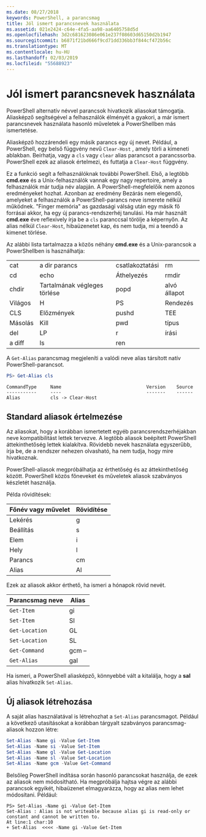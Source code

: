```yaml
---
ms.date: 08/27/2018
keywords: PowerShell, a parancsmag
title: Jól ismert parancsnevek használata
ms.assetid: 021e2424-c64e-4fa5-aa98-aa6405758d5d
ms.openlocfilehash: 3d2c681623086e061e237f08603d65150d2b1947
ms.sourcegitcommit: b6871f21bd666f9cd71dd336bb3f844cf472b56c
ms.translationtype: MT
ms.contentlocale: hu-HU
ms.lasthandoff: 02/03/2019
ms.locfileid: "55688923"
---
```

# <a name="using-familiar-command-names"></a>Jól ismert parancsnevek használata

PowerShell alternatív névvel parancsok hivatkozik aliasokat támogatja. Aliasképző segítségével a felhasználók élményét a gyakori, a már ismert parancsnevek használata hasonló műveletek a PowerShellben más ismertetése.

Aliasképző hozzárendeli egy másik parancs egy új nevet. Például, a PowerShell, egy belső függvény nevű `Clear-Host` , amely törli a kimeneti ablakban. Beírhatja, vagy a `cls` vagy `clear` alias parancsot a parancssorba. PowerShell ezek az aliasok értelmezi, és futtatja a `Clear-Host` függvény.

Ez a funkció segít a felhasználóknak további PowerShell. Első, a legtöbb **cmd.exe** és a Unix-felhasználók vannak egy nagy repertoire, amely a felhasználók már tudja név alapján. A PowerShell-megfelelőik nem azonos eredményeket hozhat. Azonban az eredmény Bezárás nem elegendő, amelyeket a felhasználók a PowerShell-parancs neve ismerete nélkül működnek. "Finger memória" as gazdasági válság után egy másik fő forrásai akkor, ha egy új parancs-rendszerhéj tanulási. Ha már használt **cmd.exe** éve reflexively írja be a `cls` paranccsal törölje a képernyőn. Az alias nélkül `Clear-Host`, hibaüzenetet kap, és nem tudja, mi a teendő a kimenet törlése.

Az alábbi lista tartalmazza a közös néhány **cmd.exe** és a Unix-parancsok a PowerShellben is használhatja:

|||||
|-|-|-|-|
|cat|a dir parancs|csatlakoztatási|rm|
|cd|echo|Áthelyezés|rmdir|
|chdir|Tartalmának végleges törlése|popd|alvó állapot|
|Világos|H|PS|Rendezés|
|CLS|Előzmények|pushd|TEE|
|Másolás|Kill|pwd|típus|
|del|LP|r|írási|
|a diff|ls|ren||

A `Get-Alias` parancsmag megjeleníti a valódi neve alias társított natív PowerShell-parancsot.

```powershell
PS> Get-Alias cls
```

```Output
CommandType     Name                               Version    Source
-----------     ----                               -------    ------
Alias           cls -> Clear-Host
```

## <a name="interpreting-standard-aliases"></a>Standard aliasok értelmezése

Az aliasokat, hogy a korábban ismertetett egyéb parancsrendszerhéjakban neve kompatibilitást lettek tervezve.
A legtöbb aliasok beépített PowerShell áttekinthetőség lettek kialakítva. Rövidebb nevek használata egyszerűbb, írja be, de a rendszer nehezen olvasható, ha nem tudja, hogy mire hivatkoznak.

PowerShell-aliasok megpróbálhatja az érthetőség és az áttekinthetőség között. PowerShell közös főneveket és műveletek aliasok szabványos készletét használja.

Példa rövidítések:

| Főnév vagy művelet | Rövidítése |
|--------------|--------------|
| Lekérés          | g            |
| Beállítás          | s            |
| Elem         | i            |
| Hely     | l            |
| Parancs      | cm           |
| Alias        | Al           |

Ezek az aliasok akkor érthető, ha ismeri a hónapok rövid nevét.

| Parancsmag neve    | Alias |
|----------------|-------|
| `Get-Item `    | gi    |
| `Set-Item`     | SI    |
| `Get-Location` | GL    |
| `Set-Location` | SL    |
| `Get-Command`  | gcm –   |
| `Get-Alias`    | gal   |

Ha ismeri, a PowerShell aliasképző, könnyebbé vált a kitalálja, hogy a **sal** alias hivatkozik `Set-Alias`.

## <a name="creating-new-aliases"></a>Új aliasok létrehozása

A saját alias használatával is létrehozhat a `Set-Alias` parancsmagot. Például a következő utasításokat a korábban tárgyalt szabványos parancsmag-aliasok hozzon létre:

```powershell
Set-Alias -Name gi -Value Get-Item
Set-Alias -Name si -Value Set-Item
Set-Alias -Name gl -Value Get-Location
Set-Alias -Name sl -Value Set-Location
Set-Alias -Name gcm -Value Get-Command
```

Belsőleg PowerShell indítása során hasonló parancsokat használja, de ezek az aliasok nem módosítható.
Ha megpróbálja hajtsa végre az alábbi parancsok egyikét, hibaüzenet elmagyarázza, hogy az alias nem lehet módosítani. Például:

```
PS> Set-Alias -Name gi -Value Get-Item
Set-Alias : Alias is not writeable because alias gi is read-only or constant and cannot be written to.
At line:1 char:10
+ Set-Alias  <<<< -Name gi -Value Get-Item
```
